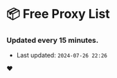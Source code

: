 # :package: Free Proxy List
### Updated every 15 minutes.

- Last updated: `2024-07-26 22:26`

:heart:
